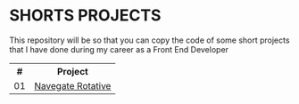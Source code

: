 # SHORTS PROJECTS

This repository will be so that you can copy the code of some short projects that I have done during my career as a Front End Developer

<table>
        <tr>
            <th>#</th>
            <th>Project</th>
        </tr>
        <tr>
            <td>01</td>
            <td>
                <a href="https://github.com/MiguelGuevara25/shortProjects/tree/master/navRotate">
                    Navegate Rotative
                </a>
            </td>
        </tr>
</table>
